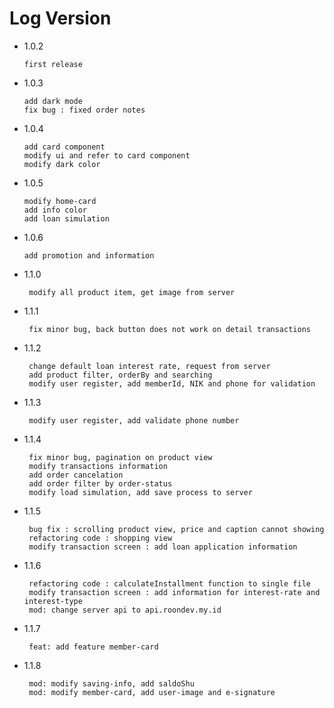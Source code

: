 # Log Version

- 1.0.2

  ```what changed
  first release
  ```

- 1.0.3

  ```what changed
  add dark mode
  fix bug : fixed order notes
  ```

- 1.0.4
  ```what changed
  add card component
  modify ui and refer to card component
  modify dark color
  ```
- 1.0.5

  ```what changed
  modify home-card
  add info color
  add loan simulation
  ```

- 1.0.6
  ```what changed
  add promotion and information
  ```

- 1.1.0
  ```what changed
   modify all product item, get image from server
  ```

- 1.1.1
  ```what changed
   fix minor bug, back button does not work on detail transactions 
  ```

- 1.1.2
  ```what changed
   change default loan interest rate, request from server
   add product filter, orderBy and searching
   modify user register, add memberId, NIK and phone for validation
  ```

- 1.1.3
  ```what changed
   modify user register, add validate phone number
  ```

- 1.1.4
  ```what changed
   fix minor bug, pagination on product view
   modify transactions information
   add order cancelation
   add order filter by order-status
   modify load simulation, add save process to server
  ```

- 1.1.5
  ```what changed
   bug fix : scrolling product view, price and caption cannot showing
   refactoring code : shopping view
   modify transaction screen : add loan application information
  ```

- 1.1.6
  ```what changed
   refactoring code : calculateInstallment function to single file
   modify transaction screen : add information for interest-rate and interest-type
   mod: change server api to api.roondev.my.id
  ```

- 1.1.7
  ```what changed
   feat: add feature member-card
  ```
- 1.1.8
  ```what changed
   mod: modify saving-info, add saldoShu
   mod: modify member-card, add user-image and e-signature
  ```
